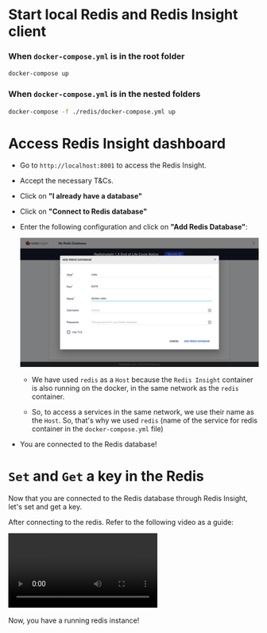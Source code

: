 # Start local Redis and Redis Insight client

### When `docker-compose.yml` is in the root folder

```bash
docker-compose up
```

### When `docker-compose.yml` is in the nested folders

```bash
docker-compose -f ./redis/docker-compose.yml up
```

# Access Redis Insight dashboard

- Go to `http://localhost:8001` to access the Redis Insight.
- Accept the necessary T&Cs.
- Click on **"I already have a database"**
- Click on **"Connect to Redis database"**
- Enter the following configuration and click on **"Add Redis Database"**:

  <img src="./redis-config.png"/>

  - We have used `redis` as a `Host` because the `Redis Insight` container is also running on the docker, in the same network as the `redis` container.

  - So, to access a services in the same network, we use their name as the `Host`. So, that's why we used `redis` (name of the service for redis container in the `docker-compose.yml` file)

- You are connected to the Redis database!

# `Set` and `Get` a key in the Redis

Now that you are connected to the Redis database through Redis Insight, let's set and get a key.

After connecting to the redis. Refer to the following video as a guide:

<video controls autoplay>
  <source src="https://wajeshubham-portfolio.s3.ap-south-1.amazonaws.com/redis-insight-guide.mov">
</video>

Now, you have a running redis instance!

